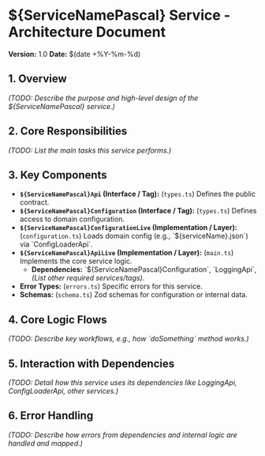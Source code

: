 # ${ServiceNamePascal} Service - Architecture Document

**Version:** 1.0
**Date:** $(date +%Y-%m-%d)

## 1. Overview

*(TODO: Describe the purpose and high-level design of the ${ServiceNamePascal} service.)*

## 2. Core Responsibilities

*(TODO: List the main tasks this service performs.)*

## 3. Key Components

*   **`${ServiceNamePascal}Api` (Interface / Tag):** (`types.ts`) Defines the public contract.
*   **`${ServiceNamePascal}Configuration` (Interface / Tag):** (`types.ts`) Defines access to domain configuration.
*   **`${ServiceNamePascal}ConfigurationLive` (Implementation / Layer):** (`configuration.ts`) Loads domain config (e.g., \`${serviceName}.json\`) via \`ConfigLoaderApi\`.
*   **`${ServiceNamePascal}ApiLive` (Implementation / Layer):** (`main.ts`) Implements the core service logic.
    *   **Dependencies:** \`${ServiceNamePascal}Configuration\`, \`LoggingApi\`, *(List other required services/tags)*.
*   **Error Types:** (`errors.ts`) Specific errors for this service.
*   **Schemas:** (`schema.ts`) Zod schemas for configuration or internal data.

## 4. Core Logic Flows

*(TODO: Describe key workflows, e.g., how \`doSomething\` method works.)*

## 5. Interaction with Dependencies

*(TODO: Detail how this service uses its dependencies like LoggingApi, ConfigLoaderApi, other services.)*

## 6. Error Handling

*(TODO: Describe how errors from dependencies and internal logic are handled and mapped.)*

